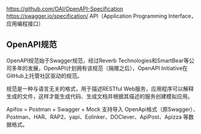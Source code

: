 https://github.com/OAI/OpenAPI-Specification
https://swagger.io/specification/
API（Application Programming Interface，应用编程接口）

## OpenAPI规范
OpenAPI规范始于Swagger规范，经过Reverb Technologies和SmartBear等公司多年的发展，OpenAPI计划拥有该规范（捐赠之后），OpenAPI Initiative在GitHub上托管社区驱动的规范。

规范是一种与语言无关的格式，用于描述RESTful Web服务，应用程序可以解释生成的文件，这样才能生成代码、生成文档并根据其描述的服务创建模拟应用。


Apifox = Postman + Swagger + Mock
支持导入 OpenApi格式（原Swagger）、Postman、HAR、RAP2、yapi、Eolinker、DOClever、ApiPost、Apizza 等数据格式。